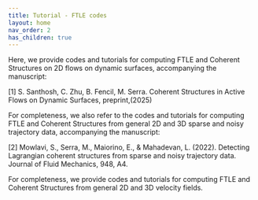 ```yaml
---
title: Tutorial - FTLE codes
layout: home 
nav_order: 2
has_children: true
---
```


Here, we provide codes and tutorials for computing FTLE and Coherent Structures on 2D flows on dynamic surfaces, accompanying the manuscript: 

[1] S. Santhosh, C. Zhu, B. Fencil, M. Serra. Coherent Structures in Active Flows on Dynamic Surfaces, preprint,(2025)

For completeness, we also refer to the codes and tutorials for computing FTLE and Coherent Structures from general 2D and 3D sparse and noisy trajectory data, accompanying the manuscript: 

[2] Mowlavi, S., Serra, M., Maiorino, E., & Mahadevan, L. (2022). Detecting Lagrangian coherent structures from sparse and noisy trajectory data. Journal of Fluid Mechanics, 948, A4.

For completeness, we provide codes and tutorials for computing FTLE and Coherent Structures from general 2D and 3D velocity fields.  
